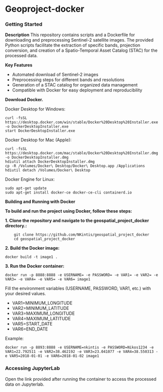 # Geoproject-docker
### Getting Started
**Description**
This repository contains scripts and a Dockerfile for downloading and preprocessing Sentinel-2 satellite images. The provided Python scripts facilitate the extraction of specific bands, projection conversion, and creation of a Spatio-Temporal Asset Catalog (STAC) for the processed data.

**Key Features**
* Automated download of Sentinel-2 images
* Preprocessing steps for different bands and resolutions
* Generation of a STAC catalog for organized data management
* Compatible with Docker for easy deployment and reproducibility

**Download Docker.**

Docker Desktop for Windows:
```shell
curl -fsSL https://desktop.docker.com/win/stable/Docker%20Desktop%20Installer.exe -o DockerDesktopInstaller.exe
start DockerDesktopInstaller.exe
```

Docker Desktop for Mac (Apple):
```shell
curl -fsSL https://desktop.docker.com/mac/stable/Docker%20Desktop%20Installer.dmg -o DockerDesktopInstaller.dmg
hdiutil attach DockerDesktopInstaller.dmg
cp -R /Volumes/Docker\ Desktop/Docker\ Desktop.app /Applications
hdiutil detach /Volumes/Docker\ Desktop
```

Docker Engine for Linux:
```shell
sudo apt-get update
sudo apt-get install docker-ce docker-ce-cli containerd.io
```
**Building and Running with Docker**

**To build and run the project using Docker, follow these steps:**

**1. Clone the repository and navigate to the geospatial_project_docker directory.:**
```shell
	git clone https://github.com/NKintis/geospatial_project_docker
	cd geospatial_project_docker
```

**2. Build the Docker image:**
```shell
docker build -t image1 .
```

**3. Run the Docker container:**
```shell
docker run -p 8888:8888 -e USERNAME= -e PASSWORD= -e VAR1= -e VAR2= -e VAR3= -e VAR4= -e VAR5= -e VAR6= image1
```

Fill the environment variables (USERNAME, PASSWORD, VAR1, etc.) with your desired values.
* VAR1=MINIMUM_LONGITUDE 
* VAR2=MINIMUM_LATITUDE 
* VAR3=MAXIMUM_LONGITUDE
* VAR4=MAXIMUM_LATITUDE
* VAR5=START_DATE
* VAR6=END_DATE

Example:
```shell
docker run -p 8893:8888 -e USERNAME=nkintis -e PASSWORD=Nikos1234 -e VAR1=22.792511 -e VAR2=38.462192 -e VAR3=23.041077 -e VAR4=38.550313 -e VAR5=2018-01-01 -e VAR6=2018-01-02 image1
```

### Accessing JupyterLab

Open the link provided after running the container to access the processed data on Jupyterlab.

